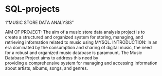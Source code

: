 # SQL-projects
1“MUSIC STORE DATA ANALYSIS”	
 
 AIM OF PROJECT:
The aim of a music store data analysis project is to create a structured and organized system for storing, managing, and retrieving information related to music using MYSQL.
	INTRODUCTION:
In an era dominated by the consumption and sharing of digital music, the need for a robust and organized music database is paramount. The Music Database Project aims to address this need by  
providing a comprehensive system for managing and accessing information about artists, albums, songs, and genres.

